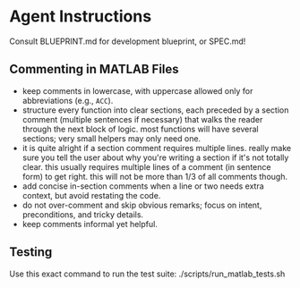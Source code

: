# Agent Instructions

Consult BLUEPRINT.md for development blueprint, or SPEC.md!

## Commenting in MATLAB Files
- keep comments in lowercase, with uppercase allowed only for abbreviations (e.g., `ACC`).
- structure every function into clear sections, each preceded by a section comment (multiple sentences if necessary) that walks the reader through the next block of logic. most functions will have several sections; very small helpers may only need one.
- it is quite alright if a section comment requires multiple lines. really make sure you tell the user about why you're writing a section if it's not totally clear. this usually requires multiple lines of a comment (in sentence form) to get right. this will not be more than 1/3 of all comments though.
- add concise in-section comments when a line or two needs extra context, but avoid restating the code.
- do not over-comment and skip obvious remarks; focus on intent, preconditions, and tricky details.
- keep comments informal yet helpful.

## Testing
Use this exact command to run the test suite:
./scripts/run_matlab_tests.sh
